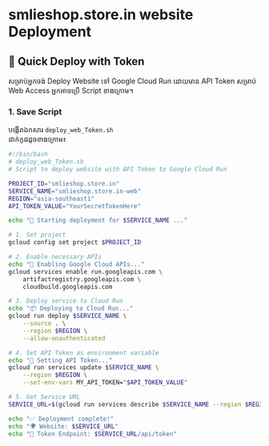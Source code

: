 # smlieshop.store.in website Deployment

## 🚀 Quick Deploy with Token

សម្រាប់អ្នកចង់ Deploy Website ទៅ Google Cloud Run ដោយមាន API Token សម្រាប់ Web Access អ្នកអាចប្រើ Script ខាងក្រោម។

### 1. Save Script
បង្កើតឯកសារ `deploy_web_Token.sh`  
ដាក់កូដដូចខាងក្រោម៖

```bash
#!/bin/bash
# deploy_web_Token.sh
# Script to deploy website with API Token to Google Cloud Run

PROJECT_ID="smlieshop.store.in"
SERVICE_NAME="smlieshop.store.in-web"
REGION="asia-southeast1"
API_TOKEN_VALUE="YourSecretTokenHere"

echo "🚀 Starting deployment for $SERVICE_NAME ..."

# 1. Set project
gcloud config set project $PROJECT_ID

# 2. Enable necessary APIs
echo "📡 Enabling Google Cloud APIs..."
gcloud services enable run.googleapis.com \
    artifactregistry.googleapis.com \
    cloudbuild.googleapis.com

# 3. Deploy service to Cloud Run
echo "📦 Deploying to Cloud Run..."
gcloud run deploy $SERVICE_NAME \
    --source . \
    --region $REGION \
    --allow-unauthenticated

# 4. Set API Token as environment variable
echo "🔑 Setting API Token..."
gcloud run services update $SERVICE_NAME \
    --region $REGION \
    --set-env-vars MY_API_TOKEN="$API_TOKEN_VALUE"

# 5. Get Service URL
SERVICE_URL=$(gcloud run services describe $SERVICE_NAME --region $REGION --format 'value(status.url)')

echo "✅ Deployment complete!"
echo "🌍 Website: $SERVICE_URL"
echo "🔑 Token Endpoint: $SERVICE_URL/api/token"
